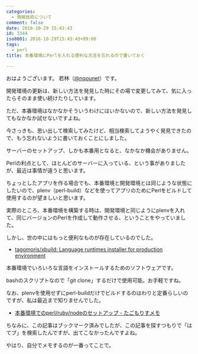 ```yaml
---
categories:
  - 情報技術について
comment: false
date: 2016-10-29 15:43:43
id: 3344
iso8601: 2016-10-29T15:43:43+09:00
tags:
  - perl
title: 本番環境にPerlを入れる便利な方法を忘れるので書いておく

---
```


<p>おはようございます。
若林（<a href="https://twitter.com/nqounet">@nqounet</a>）です。</p>

<p>開発環境の更新は、新しい方法を発見した時にその場で変更してみて、気に入ったらそのまま使い続けたりしています。</p>

<p>ただ、本番環境はなかなかそういうわけにはいかないので、新しい方法を発見してもなかなか試せないですよね。</p>

<p>今さっきも、思い出して検索してみたけど、相当検索してようやく発見できたので、もう忘れないように書いておくことにしました。</p>



<p>サーバーのセットアップ、しかも本番用となると、なかなか機会がありません。</p>

<p>Perlの利点として、ほとんどのサーバーに入っている、という事がありましたが、最近は事情が違うと思います。</p>

<p>ちょっとしたアプリを作る場合でも、本番環境と開発環境とは同じような状態にしたいので、plenv（perl-build）などを使ってアプリのためにPerlをビルドして使用するのが望ましいと思います。</p>

<p>実際のところ、本番環境を構築する時は、開発環境と同じようにplenvを入れて、同じバージョンのPerlを作成して動作させる、ということをやっていました。</p>

<p>しかし、世の中にはもっと便利なものが存在しているのでした。</p>

<ul>
<li><a href="https://github.com/tagomoris/xbuild">tagomoris/xbuild: Language runtimes installer for production environment</a></li>
</ul>

<p>本番環境でいろいろな言語をインストールするためのソフトウェアです。</p>

<p>bashのスクリプトなので「git clone」するだけで使用可能。お手軽ですね。</p>

<p>なお、plenvを使用せずにperl-buildだけでビルドするのはわりと定番らしいのですが、私は最近まで知りませんでした。</p>

<ul>
<li><a href="http://tagomoris.hatenablog.com/entry/20130326/1364289705">本番環境でのperl/ruby/nodeのセットアップ - たごもりすメモ</a></li>
</ul>

<p>ちなみに、この記事はブックマーク済みでしたが、この記事を探すつもりで「はてブ」を検索したんですが、出てこなかったんですよね。</p>

<p>やはり、自分でメモするのが一番ってことで。</p>
    	